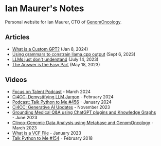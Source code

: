 # Ian Maurer's Notes

Personal website for Ian Maurer, CTO of <a href='https://genomoncology.com/'>GenomOncology</a>.

## Articles

- [What is a Custom GPT?](what-is-a-custom-gpt.md) (Jan 8, 2024)
- [Using grammars to constrain llama.cpp output](llama-cpp-grammars.md) (Sept 6, 2023)
- [LLMs just don't understand](llms-just-dont-understand-2.md) (July 14, 2023)
- [The Answer is the Easy Part](the-answer-is-the-easy-part.md) (May 18, 2023)


## Videos

- [Focus on Talent Podcast](https://www.youtube.com/watch?v=48eQ6sYNU8s) - March 2024
- [Ci4CC: Demystifying LLM Jargon](https://ci4cc-org.zoom.us/rec/play/Jg2ZkVO6xCP1NL9Ic8LBdbFnhh6BhbTZ__YxvCoKFLeYlAJg9djZOplSDIGE7CgOFb4jnecJzQEBthpF.pqLogM7ULysX5w0R?canPlayFromShare=true&from=share_recording_detail&continueMode=true&componentName=rec-play&originRequestUrl=https://ci4cc-org.zoom.us/rec/share/dd-3KkEKsbKK1nqnnQkqE680MvTC41tnYEzqKTXtRIu28qeQTdaZ28yKDJV-4782.FVH0iLowDaBVj7FG) - February 2024
- [Podcast: Talk Python to Me #456](https://talkpython.fm/episodes/show/456/building-gpt-actions-with-fastapi-and-pydantic) - January 2024
- [Ci4CC: Generative AI Updates](https://ci4cc-org.zoom.us/rec/play/GH3MZRDyZ8A5okhRRxnEQnMhAkVIsV5xuei0CbfAszsLeHCwa7X9R1_iZyGoVqjUB9BLJ99MScF1tss.hdbrMUIgTX5vFWw3?canPlayFromShare=true&from=share_recording_detail&continueMode=true&componentName=rec-play&originRequestUrl=https://ci4cc-org.zoom.us/rec/share/DFZ31vHiBmSov-5mn5ka3PL4KXuNmzU3TJC7O0G0hWtWqBsH8YMTHhx25Qd-wOE7.2mOEdNK9oFt4kfdP) - November 2023
- [Grounding Medical Q&A using ChatGPT plugins and Knowledge Graphs](https://www.youtube.com/watch?v=PwbQb9rvXbg) - June 2023
- [Clinco-Genomic Data Analysis using Metabase and GenomOncology](https://www.youtube.com/watch?v=wWIBdcwgQMQ&t=1205s) - March 2023
- [What is a VCF File](https://www.youtube.com/watch?v=VooqrSM_Rqk&t=26s) - January 2023
- [Talk Python to Me #154](https://talkpython.fm/episodes/show/154/python-in-biology-and-genomics) - February 2018
